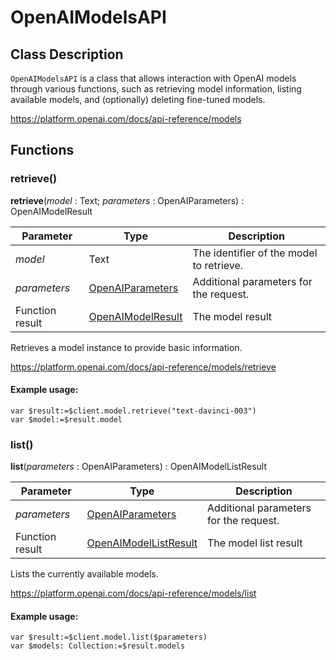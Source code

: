 # OpenAIModelsAPI

## Class Description

`OpenAIModelsAPI` is a class that allows interaction with OpenAI models through various functions, such as retrieving model information, listing available models, and (optionally) deleting fine-tuned models.

https://platform.openai.com/docs/api-reference/models

## Functions

### retrieve()

**retrieve**(*model* : Text; *parameters* : OpenAIParameters) : OpenAIModelResult

| Parameter     | Type                      | Description                                   |
|---------------|---------------------------|-----------------------------------------------|
| *model*       | Text                      | The identifier of the model to retrieve.      |
| *parameters*  | [OpenAIParameters](OpenAIParameters.md) | Additional parameters for the request.       |
| Function result| [OpenAIModelResult](OpenAIModelResult.md) | The model result  |

Retrieves a model instance to provide basic information.

https://platform.openai.com/docs/api-reference/models/retrieve

#### Example usage:

```4d
var $result:=$client.model.retrieve("text-davinci-003")
var $model:=$result.model
```

### list()

**list**(*parameters* : OpenAIParameters) : OpenAIModelListResult

| Parameter     | Type                      | Description                                   |
|---------------|---------------------------|-----------------------------------------------|
| *parameters*  | [OpenAIParameters](OpenAIParameters.md) | Additional parameters for the request.       |
| Function result| [OpenAIModelListResult](OpenAIModelListResult.md) | The model list result  |

Lists the currently available models.

https://platform.openai.com/docs/api-reference/models/list

#### Example usage:

```4d
var $result:=$client.model.list($parameters)
var $models: Collection:=$result.models
```